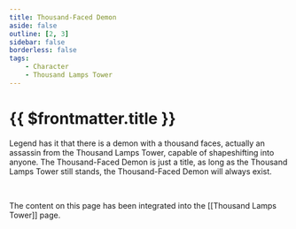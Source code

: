 ```yaml
---
title: Thousand-Faced Demon
aside: false
outline: [2, 3]
sidebar: false
borderless: false
tags:
    - Character
    - Thousand Lamps Tower
---
```


# {{ $frontmatter.title }}

Legend has it that there is a demon with a thousand faces, actually an assassin from the Thousand Lamps Tower, capable of shapeshifting into anyone. The Thousand-Faced Demon is just a title, as long as the Thousand Lamps Tower still stands, the Thousand-Faced Demon will always exist.

<br>

The content on this page has been integrated into the [[Thousand Lamps Tower]] page.